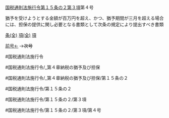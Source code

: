 
[国税通則法施行令第１５条の２第３項](国税通則法施行＿令＿第１５条の２第３項)第４号

猶予を受けようとする金額が百万円を超え、かつ、猶予期間が三月を超える場合には、担保の提供に関し必要となる書類として次条の規定により提出すべき書類

[条(全)](国税通則法施行＿令＿第１５条の２_.md)    [項(全)](国税通則法施行＿令＿第１５条の２第３項_.md)    [項](国税通則法施行＿令＿第１５条の２第３項.md)

[前号←](国税通則法施行＿令＿第１５条の２第３項第３号.md)  ~~→次号~~

#国税通則法施行令

#国税通則法施行令/_第４章納税の猶予及び担保

#国税通則法施行令/_第４章納税の猶予及び担保/第１５条の２

#国税通則法施行令/第１５条の２

#国税通則法施行令/第１５条の２/第３項

#国税通則法施行令/第１５条の２/第３項/第４号

